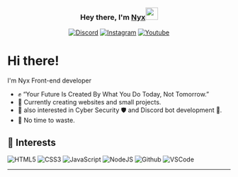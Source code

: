 

<h3 align="center">Hey there, I'm <a href="https://www.youtube.com/channel/UCRnPLtt_KiEjaar8NJ5kwnA">Nyx</a><img src="https://media.giphy.com/media/hvRJCLFzcasrR4ia7z/giphy.gif" width="28"> </h3>

<p align="center">
  <a href="https://discord.gg/DXTJxyRMaH"><img alt="Discord" title="Discord" src="https://img.shields.io/badge/-Discord-7289DA?style=for-the-badge&logo=discord&logoColor=white"/></a>
  <a href="https://www.instagram.com/poa.nyx/"><img alt="Instagram" title="Instagram" src="https://img.shields.io/badge/-Instagram-E1306C?style=for-the-badge&logo=instagram&logoColor=white"/></a>
  <a href="https://www.youtube.com/channel/UCRnPLtt_KiEjaar8NJ5kwnA"><img alt="Youtube" title="Youtube" src="https://img.shields.io/badge/-Youtube-FF0000?style=for-the-badge&logo=youtube&logoColor=white"/></a>
   
  
  
</p>


# Hi there!

I'm Nyx Front-end developer

- ✊ “Your Future Is Created By What You Do Today, Not Tomorrow.”
- :muscle:  Currently creating websites and small projects.
- :gift_heart: also interested in Cyber Security 🛡️ and Discord bot development 🤖.
- :dart:  No time to waste.


## :wrench: Interests

![HTML5](https://img.icons8.com/color/30/html-5.png) ![CSS3](https://img.icons8.com/color/30/css3.png) ![JavaScript](https://img.icons8.com/color/30/javascript.png) ![NodeJS](https://img.icons8.com/color/30/nodejs.png) ![Github](https://img.icons8.com/material-outlined/30/github.png) ![VSCode](https://img.icons8.com/color/30/visual-studio-code-2019.png)








----




